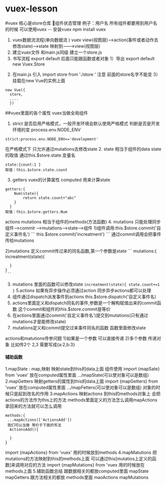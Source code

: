 # vuex-lesson
#vuex  核心是store仓库 组件状态管理 
例子：用户名  所有组件都要用到用户名的时候 可以使用vuex 
-- 安装vuex  npm install vuex 
1. vuex数据流流程(单向数据流 )
  vuex   view(视图层)-->action(事件或者动作去修改state)-->state 映射到--->view(视图层)
2. 建立vuex文件 
  和main.js同级 建立一个store.js 
3. 书写流程 
  export default  后面只能跟函数或者对象 
  1）导出  export default  new Vuex.Store
  2) 在main.js 引入  import store from './store ' 注意 前面的store名字不能变 
  3） 挂载在new Vue的实例上面  
  ```
  new Vue({
    store,
    ....
    })
  ``` 
##vuex里面的各个属性  vuex当做全局组件 
1. strict 是否启用严格模式，一般开发环境会默认使用严格模式
  判断是否是开发环境的变  process.env.NODE_ENV 
  <!-- development 开发环境  production 生产环境-->
  ```
  strict:process.env.NODE_ENV=='development'
  ```
  在严格模式下 只允许通过mutations去修改state 
2. state 相当于组件的data state的取值 通过this.$store.state.变量名  
  ```
  state:{count:1 }
  取值：this.$store.state.count 
  ``` 
3. getters vuex的计算属性 computed 用来计算state  
  ```
  getters:{
      Num(state){
          return state.count+"abc"
      }	
    }
  取值：this.$store.getters.Num
  ```
  actions  mutations 相当于组件的methods(方法函数)
4. mutations 只能处理同步  
  组件-->commit -->mutations-->state-->组件
  1)组件调用:this.$store.commit('自定义事件名')
    ```
    this.$store.commit('increatment')
    ```
    通过commit调用会把事件传给mutations

  2)mutations 定义commit传过来的同名函数,第一个参数是state 
    ```
    mutations:{
      increatment(state){

      }
    }
    ```
  3) mutations 里面的函数可以修改state 
    ```
      increatment(state){
        state.count+=1
      }
    ```
5.actions 如果有异步操作必须通过action  同步异步actions都可以处理
  1) 组件通过dispatch派发事件到actions
    this.$store.dispatch('自定义事件名)
  2) actions里面定义和dispatch同名的事件,参数是一个解构赋值出来的commit函数 这个commit和组件的this.$store.commit是等价
  3) 在actions里面通过commit('自定义事件名')提交到mutations(只有通过mutations才是能修改state)
  4) mutations定义和commit提交过来事件同名的函数  函数里面修改state

  actions和matutions传参问题
  1)如果是一个参数 可以直接传递
  2)多个参数 传递对象 比如传2个 2,3 需要写成{a:2,b:3}

#### 辅助函数
  1.mapState : map,映射 映射state到this的data上面
  组件使用
  import {mapSate} from 'vuex'
  放在computed属性里面  .../mapState(可以使对象可以是数组)
  2.mapGetters 映射getters的属性到this的data上面
  import {mapGetters} from 'vuex'
  放在computed属性里面  .../mapFetters(可以使对象可以是数组)
  对象的时候只是起到改名的作用
  3.mapActions  映射actions 到this的methods对象上 会把actions的方法作为this上的方法 
  methods里面定义的方法怎么调用mapActions 拿回来的方法就可以怎么调用
  ```
  methods:{
   ...mapActions(['ActionsAdd'])
   我们可以当做 等价于下面的写法
    ActionsAdd(){

    }
  }
  ```
  import {mapActions} from 'vuex'
  用的时候放到methods
  4.mapMatutions  把mutations的方法映射到this的methods上面 可以通过this[mutatios上定义的函数]来调用对应的方法
  import {mapMutations} from 'vuex
  用的时候放在methods上面 
  5.辅助函数总结
  跟数据相关的都放computed里面
  mapState mapGetters
  跟方法相关的都放 methods里面
  maoActions mapMutations 
  